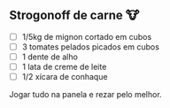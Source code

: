 ## Strogonoff de carne :cow:



- [ ] 1/5kg de mignon cortado em cubos
- [ ] 3 tomates pelados picados em cubos
- [ ] 1 dente de alho
- [ ] 1 lata de creme de leite
- [ ] 1/2 xícara de conhaque

Jogar tudo na panela e rezar pelo melhor. 
